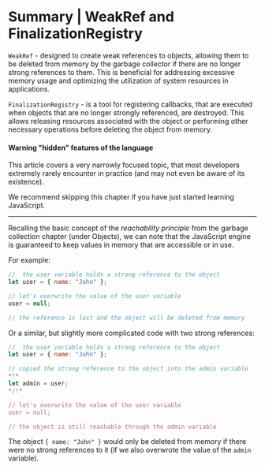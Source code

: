 # Summary | WeakRef and FinalizationRegistry

`WeakRef` - designed to create weak references to objects, allowing them to be deleted from memory by the garbage collector if there are no longer strong references to them.
This is beneficial for addressing excessive memory usage and optimizing the utilization of system resources in applications.

`FinalizationRegistry` - is a tool for registering callbacks, that are executed when objects that are no longer strongly referenced, are destroyed.
This allows releasing resources associated with the object or performing other necessary operations before deleting the object from memory.

#### **Warning** "hidden" features of the language

This article covers a very narrowly focused topic, that most developers extremely rarely encounter in practice (and may not even be aware of its existence).  

We recommend skipping this chapter if you have just started learning JavaScript.

---

Recalling the basic concept of the *reachability principle* from the garbage collection chapter (under Objects), we can note that the JavaScript engine is guaranteed to keep values in memory that are accessible or in use.

For example:


```js
//  the user variable holds a strong reference to the object
let user = { name: "John" };

// let's overwrite the value of the user variable
user = null;

// the reference is lost and the object will be deleted from memory

```

Or a similar, but slightly more complicated code with two strong references:

```js
//  the user variable holds a strong reference to the object
let user = { name: "John" };

// copied the strong reference to the object into the admin variable
*!*
let admin = user;
*/!*

// let's overwrite the value of the user variable
user = null;

// the object is still reachable through the admin variable
```
The object `{ name: "John" }` would only be deleted from memory if there were no strong references to it (if we also overwrote the value of the `admin` variable).  